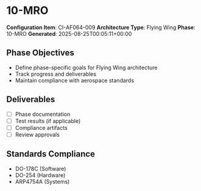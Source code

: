 # 10-MRO

**Configuration Item**: CI-AF064-009
**Architecture Type**: Flying Wing
**Phase**: 10-MRO
**Generated**: 2025-08-25T00:05:11+00:00

## Phase Objectives
- Define phase-specific goals for Flying Wing architecture
- Track progress and deliverables
- Maintain compliance with aerospace standards

## Deliverables
- [ ] Phase documentation
- [ ] Test results (if applicable)
- [ ] Compliance artifacts
- [ ] Review approvals

## Standards Compliance
- DO-178C (Software)
- DO-254 (Hardware)
- ARP4754A (Systems)
